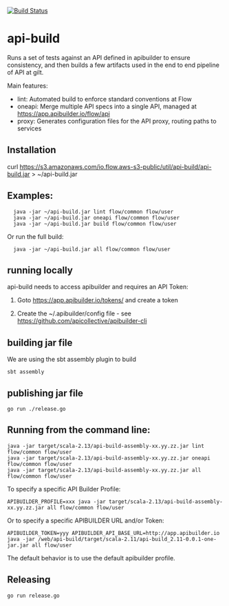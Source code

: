 [![Build Status](https://travis-ci.org/flowcommerce/api-build.png?branch=master)](https://travis-ci.org/flowcommerce/api-build)

# api-build

Runs a set of tests against an API defined in apibuilder to ensure
consistency, and then builds a few artifacts used in the end to end
pipeline of API at gilt.

Main features:

  - lint: Automated build to enforce standard conventions at Flow
  - oneapi: Merge multiple API specs into a single API, managed at https://app.apibuilder.io/flow/api
  - proxy: Generates configuration files for the API proxy, routing paths to services

## Installation

  curl https://s3.amazonaws.com/io.flow.aws-s3-public/util/api-build/api-build.jar > ~/api-build.jar

## Examples:

```
  java -jar ~/api-build.jar lint flow/common flow/user
  java -jar ~/api-build.jar oneapi flow/common flow/user
  java -jar ~/api-build.jar build flow/common flow/user
```

Or run the full build:

```
  java -jar ~/api-build.jar all flow/common flow/user
```

## running locally

api-build needs to access apibuilder and requires an API Token:

  1. Goto https://app.apibuilder.io/tokens/ and create a token

  2. Create the ~/.apibuilder/config file - see https://github.com/apicollective/apibuilder-cli


## building jar file

We are using the sbt assembly plugin to build

    sbt assembly

## publishing jar file

    go run ./release.go

## Running from the command line:

    java -jar target/scala-2.13/api-build-assembly-xx.yy.zz.jar lint flow/common flow/user
    java -jar target/scala-2.13/api-build-assembly-xx.yy.zz.jar oneapi flow/common flow/user
    java -jar target/scala-2.13/api-build-assembly-xx.yy.zz.jar all flow/common flow/user

To specify a specific API Builder Profile:

    APIBUILDER_PROFILE=xxx java -jar target/scala-2.13/api-build-assembly-xx.yy.zz.jar all flow/common flow/user

Or to specify a specific APIBUILDER URL and/or Token:

    APIBUILDER_TOKEN=yyy APIBUILDER_API_BASE_URL=http://app.apibuilder.io java -jar /web/api-build/target/scala-2.11/api-build_2.11-0.0.1-one-jar.jar all flow/user

The default behavior is to use the default apibuilder profile.

## Releasing

    go run release.go
